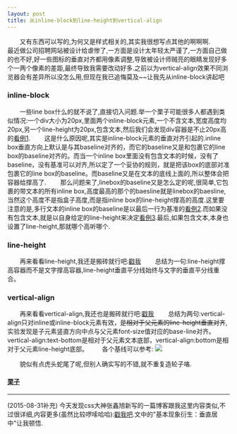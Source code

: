 ```yaml
---
layout: post
title: 从inline-block到line-height到vertical-align
---
```


&ensp;&ensp;&ensp;&ensp;又有东西可以写的,为何又是样式相关的,其实我很想写点其他的啊啊啊.
&ensp;&ensp;&ensp;&ensp;最近做公司招聘网站被设计给虐惨了,一方面是设计太年轻太严谨了,一方面自己做的也不好,好一些图标的垂直对齐都用像素调整,导致被设计师贼亮的眼睛发现好多个一两个像素的差距,最终导致我需要改动好多.之前以为vertical-align效果不同浏览器会有差异所以没怎么用,但现在我已追悔莫及~~让我先从inline-block讲起吧

### inline-block

&ensp;&ensp;&ensp;&ensp;一些line box什么的就不说了,直接切入问题.举一个栗子可能很多人都遇到类似情况:一个div大小为20px,里面两个inline-block元素,一个不含文本,宽度高度均20px,另一个line-height为20px,包含文本,然后我们会发现div容器是不止20px高的[看例1](#eg-link).
&ensp;&ensp;&ensp;&ensp;这是什么原因呢,其实是inline-block元素的垂直对齐引起的.inline box垂直方向上默认是与其baseline对齐的，而它的baseline又是和包裹它的line box的baseline对齐的。而当一个inline box里面没有包含文本的时候，没有了baseline，没有基准可以对齐,所以定了一个妥协的规则，就是把该box的底部对准包裹它的line box的baseline。而baseline又是在文本的底线上面的,所以整体会把容器给撑高了.
&ensp;&ensp;&ensp;&ensp;那么问题来了,linebox的baseline又是怎么定的呢,很简单,它包裹的带文本的所有inline box,高度最高的那个的baesline就是linebox的baesline,当然这个高度不是指盒子高度,而是指inline box的line-height撑高的高度.这里要注意的是,多行文本的inline box的baseline是以最后一行为基准的[看例2](#eg-link).而如果没有包含文本,就是以自身给定的line-height来决定[看例3](#eg-link).最后,如果包含文本,本身也设置了line-height,那就哪个高听哪个.

### line-height

&ensp;&ensp;&ensp;&ensp;再来看看line-height,我还是搬砖就行吧:[戳我](http://www.zhangxinxu.com/wordpress/2009/11/css%E8%A1%8C%E9%AB%98line-height%E7%9A%84%E4%B8%80%E4%BA%9B%E6%B7%B1%E5%85%A5%E7%90%86%E8%A7%A3%E5%8F%8A%E5%BA%94%E7%94%A8/)
&ensp;&ensp;&ensp;&ensp;总结为一句:line-height撑高容器而不是文字撑高容器,line-height垂直平分线始终与文字的垂直平分线重合。

### vertical-align

&ensp;&ensp;&ensp;&ensp;再来看看vertical-align,我还也是搬砖就行吧:[戳我](http://www.zhangxinxu.com/wordpress/2010/05/%E6%88%91%E5%AF%B9css-vertical-align%E7%9A%84%E4%B8%80%E4%BA%9B%E7%90%86%E8%A7%A3%E4%B8%8E%E8%AE%A4%E8%AF%86%EF%BC%88%E4%B8%80%EF%BC%89/)
&ensp;&ensp;&ensp;&ensp;总结为两句:vertical-align只对inline或inline-block元素有效，~~是相对于父元素的line-height垂直对齐~~,实验发现是子元素竖直方向中点与父元素font-size值对应的base-line对齐。vertical-align:text-bottom是相对于父元素文本底部，vertical-align:bottom是相对于父元素line-height底部。
&ensp;&ensp;&ensp;&ensp;各个基线可以参考:
<img src="http://2.bp.blogspot.com/-sthQ7pdqw0k/UENQUh1ei-I/AAAAAAAAALk/jb1Ir8dAF6o/s400/Vertical%2BAlign_crop.png">

&ensp;&ensp;&ensp;&ensp;貌似有点虎头蛇尾了呢,但别人确实写的不错,就不重复造轮子咯.

#### <a href="http://jsfiddle.net/plusice/wg08hfmq/2/" id="eg-link">栗子</a>

***
(2015-08-31补充)
今天发现css大神张鑫旭新写的一篇博客跟我这里内容类似,不过很详细,内容更多(虽然比较啰嗦哈哈):<a href="http://www.zhangxinxu.com/wordpress/2015/08/css-deep-understand-vertical-align-and-line-height/" id="eg-link">戳我吧</a>.文中的"基本现象衍生：垂直居中"让我顿悟.
